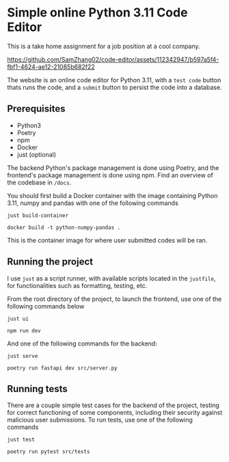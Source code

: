 # Simple online Python 3.11 Code Editor

This is a take home assignment for a job position at a cool company.

https://github.com/SamZhang02/code-editor/assets/112342947/b597a5f4-fbf1-4624-ae12-21085b682f22

The website is an online code editor for Python 3.11, with a `test code` button thats runs the code, and a `submit` button to persist the code into a database.

## Prerequisites
- Python3
- Poetry
- npm
- Docker
- just (optional) 

The backend Python's package management is done using Poetry, and the frontend's package management is done using npm. Find an overview of the codebase in `/docs`.

You should first build a Docker container with the image containing Python 3.11, numpy and pandas with one of the following commands
```shell
just build-container
```
```shell
docker build -t python-numpy-pandas .
```

This is the container image for where user submitted codes will be ran. 

## Running the project
I use `just` as a script runner, with available scripts located in the `justfile`, for functionalities such as formatting, testing, etc. 

From the root directory of the project, to launch the frontend, use one of the following commands below
```shell
just ui
```
```shell
npm run dev
```

And one of the following commands for the backend:
```shell
just serve
```
```shell
poetry run fastapi dev src/server.py
```

## Running tests
There are a couple simple test cases for the backend of the project, testing for correct functioning of some components, including their security against malicious user submissions. To run tests, use one of the following commands
```shell
just test
```
```shell
poetry run pytest src/tests
```

